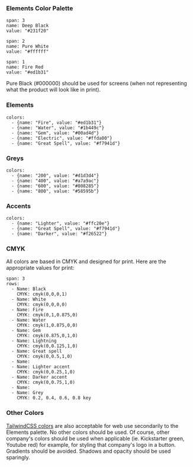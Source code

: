 ### Elements Color Palette

```color
span: 3
name: Deep Black
value: "#231f20"
```

```color
span: 2
name: Pure White
value: "#ffffff"
```

```color
span: 1
name: Fire Red
value: "#ed1b31"
```

Pure Black (#000000) should be used for screens (when not representing what the product will look like in print).

### Elements

```color-palette
colors:
  - {name: "Fire", value: "#ed1b31"}
  - {name: "Water", value: "#1b449c"}
  - {name: "Gem", value: "#00ad4d"}
  - {name: "Electric", value: "#ffda00"}
  - {name: "Great Spell", value: "#f7941d"}
```


### Greys

```color-palette
colors:
  - {name: "200", value: "#d1d3d4"}
  - {name: "400", value: "#a7a9ac"}
  - {name: "600", value: "#808285"}
  - {name: "800", value: "#58595b"}
```

### Accents

```color-palette
colors:
  - {name: "Lighter", value: "#ffc20e"}
  - {name: "Great Spell", value: "#f7941d"}
  - {name: "Darker", value: "#f26522"}
```

### CMYK

All colors are based in CMYK and designed for print. Here are the appropriate values for print:

```table
span: 3
rows:
  - Name: Black
    CMYK: cmyk(0,0,0,1)
  - Name: White
    CMYK: cmyk(0,0,0,0)
  - Name: Fire
    CMYK: cmyk(0,1,0.875,0)
  - Name: Water
    CMYK: cmyk(1,0.875,0,0)
  - Name: Gem
    CMYK: cmyk(0.875,0,1,0)
  - Name: Lightning
    CMYK: cmyk(0,0.125,1,0)
  - Name: Great spell
    CMYK: cmyk(0,0.5,1,0)
  - Name: 
  - Name: Lighter accent
    CMYK: cmyk(0,0.25,1,0)
  - Name: Darker accent
    CMYK: cmyk(0,0.75,1,0)
  - Name: 
  - Name: Grey
    CMYK: 0.2, 0.4, 0.6, 0.8 key
```


### Other Colors

[TailwindCSS colors](https://tailwindcss.com/docs/customizing-colors) are also acceptable for web use secondarily to the Elements palette. No other colors should be used. Of course, other company's colors should be used when applicable (ie. Kickstarter green, Youtube red) for example, for styling that company's logo in a button. Gradients should be avoided. Shadows and opacity should be used sparingly.